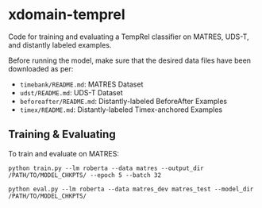 # xdomain-temprel

Code for training and evaluating a TempRel classifier on MATRES, UDS-T, and distantly labeled examples.

Before running the model, make sure that the desired data files have been downloaded as per:

* `timebank/README.md`: MATRES Dataset
* `udst/README.md`: UDS-T Dataset
* `beforeafter/README.md`: Distantly-labeled BeforeAfter Examples
* `timex/README.md`: Distantly-labeled Timex-anchored Examples

## Training & Evaluating

To train and evaluate on MATRES:

`python train.py --lm roberta --data matres --output_dir /PATH/TO/MODEL_CHKPTS/ --epoch 5 --batch 32`

`python eval.py --lm roberta --data matres_dev matres_test --model_dir /PATH/TO/MODEL_CHKPTS/`

